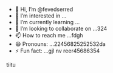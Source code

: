 - 👋 Hi, I’m @fevedserred
- 👀 I’m interested in ...
- 🌱 I’m currently learning ...
- 💞️ I’m looking to collaborate on ...324
- 📫 How to reach me ...fdgh
- 😄 Pronouns: ...22456825252532da
- ⚡ Fun fact: ...gjl
nv reer45686354
<!---lk.256621drytgre
fevedserred/fevedserred is a ✨ special ✨ reposisdftory because its `README.md` (this file) appears on your GitHub profile.
You can click the Preview link to take a look at your changes.
--->tiitu
